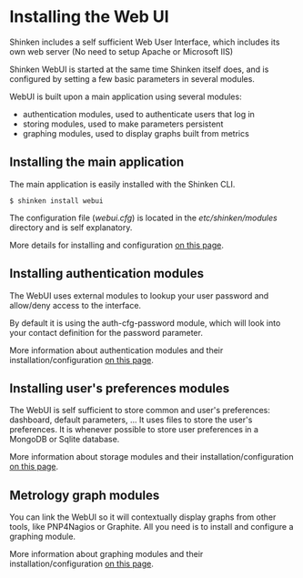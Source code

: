 # Installing the Web UI

Shinken includes a self sufficient Web User Interface, which includes its own web server (No need to setup Apache or Microsoft IIS)

Shinken WebUI is started at the same time Shinken itself does, and is configured by setting a few basic parameters in several modules.

WebUI is built upon a main application using several modules:
- authentication modules, used to authenticate users that log in
- storing modules, used to make parameters persistent
- graphing modules, used to display graphs built from metrics

## Installing the main application

The main application is easily installed with the Shinken CLI.
```
$ shinken install webui
```

The configuration file (*webui.cfg*) is located in the *etc/shinken/modules* directory and is self explanatory.

More details for installing and configuration [on this page](https://github.com/shinken-monitoring/mod-webui/wiki/Installing-and-configuring-Shinken-WebUI).

## Installing authentication modules

The WebUI uses external modules to lookup your user password and allow/deny access to the interface.

By default it is using the auth-cfg-password module, which will look into your contact definition for the password parameter. 

More information about authentication modules and their installation/configuration [on this page](https://github.com/shinken-monitoring/mod-webui/wiki/Installing-WebUI-authentication-modules).

## Installing user's preferences modules

The WebUI is self sufficient to store common and user's preferences: dashboard, default parameters, ... It uses files to store the user's preferences. It is whenever possible to store user preferences in a MongoDB or Sqlite database.

More information about storage modules and their installation/configuration [on this page](https://github.com/shinken-monitoring/mod-webui/wiki/Installing-WebUI-storage-modules).

## Metrology graph modules

You can link the WebUI so it will contextually display graphs from other tools, like PNP4Nagios or Graphite. All you need is to install and configure a graphing module.

More information about graphing modules and their installation/configuration [on this page](https://github.com/shinken-monitoring/mod-webui/wiki/Installing-WebUI-graph-modules).